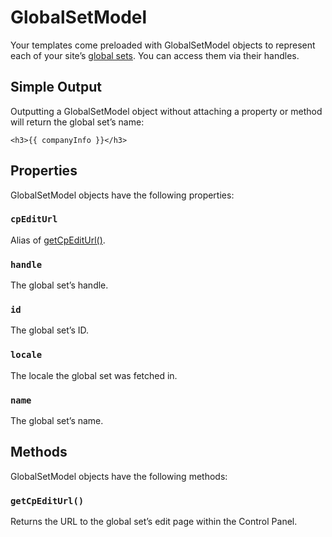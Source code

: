 # GlobalSetModel

Your templates come preloaded with GlobalSetModel objects to represent each of your site’s [global sets](../globals.md). You can access them via their handles.

## Simple Output

Outputting a GlobalSetModel object without attaching a property or method will return the global set’s name:

```twig
<h3>{{ companyInfo }}</h3>
```


## Properties

GlobalSetModel objects have the following properties:

### `cpEditUrl`

Alias of [getCpEditUrl()](#getcpediturl).

### `handle`

The global set’s handle.

### `id`

The global set’s ID.

### `locale`

The locale the global set was fetched in.

### `name`

The global set’s name.


## Methods

GlobalSetModel objects have the following methods:

### `getCpEditUrl()`

Returns the URL to the global set’s edit page within the Control Panel.

